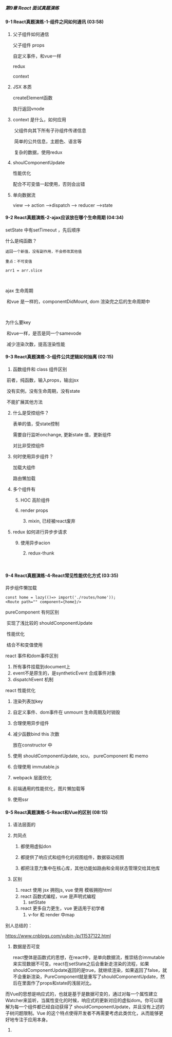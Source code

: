 ##### 第9章 React 面试真题演练

#### 9-1 React真题演练-1-组件之间如何通讯 (03:58)

1. 父子组件如何通信

   父子组件 props

   自定义事件，和vue一样

   redux 

   context

   

2. JSX 本质

   createElement函数

   执行返回vnode

   

3. context 是什么，如何应用

   ​	父组件向其下所有子孙组件传递信息

   ​	简单的公共信息，主题色、语言等

   ​	复杂的数据，使用redux

   

4. shoulComponentUpdate

   性能优化

   配合不可变值一起使用，否则会出错

   

5. 单向数据流

   view ——> action ——>dispatch ——> reducer ——>state

   

####  9-2 React真题演练-2-ajax应该放在哪个生命周期 (04:34)

setState 中有setTimeout ，先后顺序



什么是纯函数？

	返回一个新值，没有副作用，不会修改其他值
	
	重点：不可变值
	
	arr1 = arr.slice

​	

ajax 生命周期

​	和vue 是一样的，componentDidMount, dom 渲染完之后的生命周期中

​	

为什么要key

​	和vue一样，是否是同一个samevode

​	减少渲染次数，提高渲染性能



#### 9-3 React真题演练-3-组件公共逻辑如何抽离 (02:15)

1. 函数组件和 class 组件区别

​	前者，纯函数，输入props，输出jsx

​	没有实例，没有生命周期，没有state

​	不能扩展其他方法



 2. 什么是受控组件？

     表单的值，受state控制

     需要自行监听onchange, 更新state 值，更新组件

     对比非受控组件

     

3. 何时使用异步组件？

     加载大组件

     路由懒加载

     

4. 多个组件有
	
   5. HOC 高阶组件

   6. render props

 		3. mixin, 已经被react废弃
	
5. redux 如何进行异步步请求
	
   9. 使用异步acion

 		2. redux-thunk

​     

####  9-4 React真题演练-4-React常见性能优化方式 (03:35)

异步组件懒加载

```
const home = lazy(()=> import('./routes/home'));
<Route path="" component={home}/>
```

pureComponent 有何区别

​	实现了浅比较的 shouldConponentUpdate

​	性能优化

​	结合不和变值使用



react 事件和dom事件区别

1. 所有事件挂载到document上
2. event不是原生的，是syntheticEvent 合成事件对象
3. dispatchEvent 机制



react 性能优化

1. 渲染列表加key

2. 自定义事件、dom事件在 unmount 生命周期及时销毁

3. 合理使用异步组件

4. 减少函数bind this 次数

   放在constructor 中

5. 使用 shouldComponentUpdate,  scu，    pureComponent  和 memo

6. 合理使用 immutable.js

7. webpack 层面优化

8. 前端通用的性能优化，图片懒加载等

9. 使用ssr

####  9-5 React真题演练-5-React和Vue的区别 (08:15)

1. 语法层面的

2. 共同点

   1. 都使用虚拟don

   2. 都提供了响应式和组件化的视图组件，数据驱动视图

   3. 都把注意力集中在核心库，其他功能如路由和全局状态管理交给其他库

      

3. 区别

   1. react 使用 jsx 拥抱js,  vue 使用 模板拥抱html
   2. react 函数式编程，vue 是声明式编程
      1. setState
   3. react 更多自力更生，vue 更适用于初学者
      1. v-for 和 render 中map



别人总结的：

https://www.cnblogs.com/yubin-/p/11537122.html

1. 数据是否可变

   ​	react整体是函数式的思想，在react中，是单向数据流，推崇结合immutable来实现数据不可变。react在setState之后会重新走渲染的流程，如果shouldComponentUpdate返回的是true，就继续渲染，如果返回了false，就不会重新渲染，PureComponent就是重写了shouldComponentUpdate，然后在里面作了props和state的浅层对比。



​	而Vue的思想是响应式的，也就是基于是数据可变的，通过对每一个属性建立Watcher来监听，当属性变化的时候，响应式的更新对应的虚拟dom。你可以理解为每一个组件都已经自动获得了 shouldComponentUpdate，并且没有上述的子树问题限制。Vue 的这个特点使得开发者不再需要考虑此类优化，从而能够更好地专注于应用本身。

1. 









